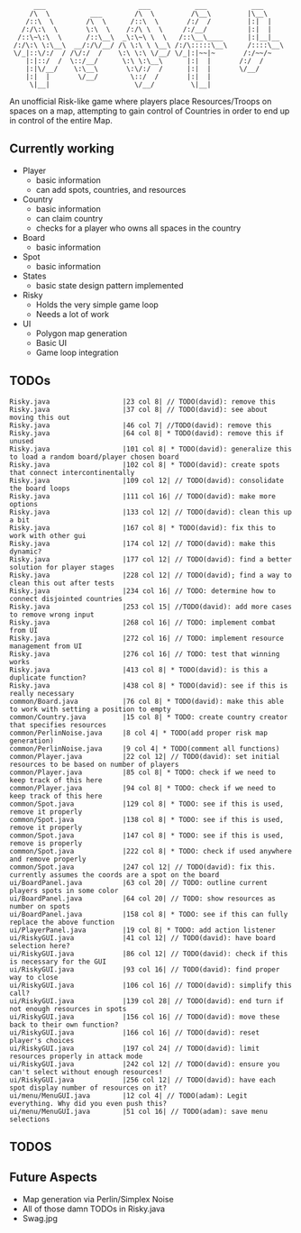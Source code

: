           ___                       ___           ___           ___     
         /\  \          ___        /\  \         /\__\         |\__\    
        /::\  \        /\  \      /::\  \       /:/  /         |:|  |   
       /:/\:\  \       \:\  \    /:/\ \  \     /:/__/          |:|  |   
      /::\~\:\  \      /::\__\  _\:\~\ \  \   /::\__\____      |:|__|__ 
     /:/\:\ \:\__\  __/:/\/__/ /\ \:\ \ \__\ /:/\:::::\__\     /::::\__\
     \/_|::\/:/  / /\/:/  /    \:\ \:\ \/__/ \/_|:|~~|~       /:/~~/~   
        |:|::/  /  \::/__/      \:\ \:\__\      |:|  |       /:/  /     
        |:|\/__/    \:\__\       \:\/:/  /      |:|  |       \/__/      
        |:|  |       \/__/        \::/  /       |:|  |                  
         \|__|                     \/__/         \|__|   
    

An unofficial Risk-like game where players place Resources/Troops on spaces on a map, attempting to gain control of Countries in order to end up in control of the entire Map.


## Currently working


 * Player
    - basic information
    - can add spots, countries, and resources
 * Country
    - basic information
    - can claim country
    - checks for a player who owns all spaces in the country
 * Board
    - basic information
 * Spot
    - basic information
 * States
 	- basic state design pattern implemented
 * Risky
    - Holds the very simple game loop
    - Needs a lot of work
 * UI
    - Polygon map generation
    - Basic UI
    - Game loop integration

## TODOs

    Risky.java                  |23 col 8| // TODO(david): remove this
    Risky.java                  |37 col 8| // TODO(david): see about moving this out
    Risky.java                  |46 col 7| //TODO(david): remove this
    Risky.java                  |64 col 8| * TODO(david): remove this if unused
    Risky.java                  |101 col 8| * TODO(david): generalize this to load a random board/player chosen board
    Risky.java                  |102 col 8| * TODO(david): create spots that connect intercontinentally
    Risky.java                  |109 col 12| // TODO(david): consolidate the board loops
    Risky.java                  |111 col 16| // TODO(david): make more options
    Risky.java                  |133 col 12| // TODO(david): clean this up a bit
    Risky.java                  |167 col 8| * TODO(david): fix this to work with other gui
    Risky.java                  |174 col 12| // TODO(david): make this dynamic?
    Risky.java                  |177 col 12| // TODO(david): find a better solution for player stages
    Risky.java                  |228 col 12| // TODO(david); find a way to clean this out after tests
    Risky.java                  |234 col 16| // TODO: determine how to connect disjointed countries
    Risky.java                  |253 col 15| //TODO(david): add more cases to remove wrong input
    Risky.java                  |268 col 16| // TODO: implement combat from UI
    Risky.java                  |272 col 16| // TODO: implement resource management from UI
    Risky.java                  |276 col 16| // TODO: test that winning works
    Risky.java                  |413 col 8| * TODO(david): is this a duplicate function?
    Risky.java                  |438 col 8| * TODO(david): see if this is really necessary
    common/Board.java           |76 col 8| * TODO(david): make this able to work with setting a position to empty
    common/Country.java         |15 col 8| * TODO: create country creator that specifies resources
    common/PerlinNoise.java     |8 col 4| * TODO(add proper risk map generation)
    common/PerlinNoise.java     |9 col 4| * TODO(comment all functions)
    common/Player.java          |22 col 12| // TODO(david): set initial resources to be based on number of players
    common/Player.java          |85 col 8| * TODO: check if we need to keep track of this here
    common/Player.java          |94 col 8| * TODO: check if we need to keep track of this here
    common/Spot.java            |129 col 8| * TODO: see if this is used, remove it properly
    common/Spot.java            |138 col 8| * TODO: see if this is used, remove it properly
    common/Spot.java            |147 col 8| * TODO: see if this is used, remove is properly
    common/Spot.java            |222 col 8| * TODO: check if used anywhere and remove properly
    common/Spot.java            |247 col 12| // TODO(david): fix this. currently assumes the coords are a spot on the board
    ui/BoardPanel.java          |63 col 20| // TODO: outline current players spots in some color
    ui/BoardPanel.java          |64 col 20| // TODO: show resources as number on spots
    ui/BoardPanel.java          |158 col 8| * TODO: see if this can fully replace the above function
    ui/PlayerPanel.java         |19 col 8| * TODO: add action listener
    ui/RiskyGUI.java            |41 col 12| // TODO(david): have board selection here?
    ui/RiskyGUI.java            |86 col 12| // TODO(david): check if this is necessary for the GUI
    ui/RiskyGUI.java            |93 col 16| // TODO(david): find proper way to close
    ui/RiskyGUI.java            |106 col 16| // TODO(david): simplify this call?
    ui/RiskyGUI.java            |139 col 28| // TODO(david): end turn if not enough resources in spots
    ui/RiskyGUI.java            |156 col 16| // TODO(david): move these back to their own function?
    ui/RiskyGUI.java            |166 col 16| // TODO(david): reset player's choices
    ui/RiskyGUI.java            |197 col 24| // TODO(david): limit resources properly in attack mode
    ui/RiskyGUI.java            |242 col 12| // TODO(david): ensure you can't select without enough resources!
    ui/RiskyGUI.java            |256 col 12| // TODO(david): have each spot display number of resources on it?
    ui/menu/MenuGUI.java        |12 col 4| // TODO(adam): Legit everything. Why did you even push this?
    ui/menu/MenuGUI.java        |51 col 16| // TODO(adam): save menu selections
    
## TODOS
    
    
Future Aspects
--------------


 * Map generation via Perlin/Simplex Noise
 * All of those damn TODOs in Risky.java
 * Swag.jpg
